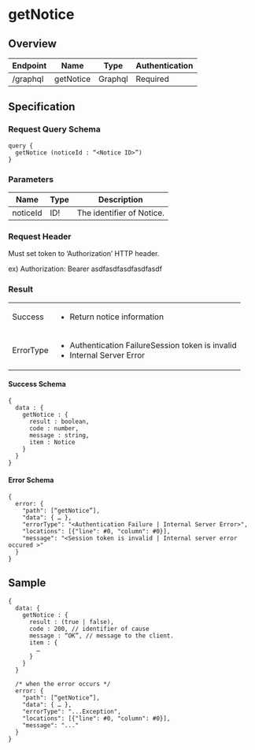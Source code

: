 # getNotice

## Overview

| Endpoint | Name | Type | Authentication |
| --- | --- | --- | --- |
| /graphql | getNotice | Graphql | Required |

## Specification

### Request Query Schema

```text
query {
  getNotice (noticeId : “<Notice ID>”)
}
```

### Parameters

| Name | Type | Description |
| --- | --- | --- |
| noticeId | ID! | The identifier of Notice. |

### Request Header

Must set token to ‘Authorization’ HTTP header.

ex\) Authorization: Bearer asdfasdfasdfasdfasdf

### Result

<table>
<tr>
  <td>Success</td>
  <td><ul><li>Return notice information</li></ul></td>
</tr>
<tr>
  <td>ErrorType</td>
  <td>
    <ul>
      <li>Authentication FailureSession token is invalid</li>
      <li>Internal Server Error</li>
    </ul>
  </td>
  </tr>
</table>

#### Success Schema

```text
{
  data : {
    getNotice : {
      result : boolean,
      code : number,
      message : string,
      item : Notice
    }
  }
}
```

#### Error Schema

```text
{
  error: {
    "path": [“getNotice”],
    "data": { … },
    "errorType": "<Authentication Failure | Internal Server Error>",
    "locations": [{"line": #0, "column": #0}],
    "message": "<Session token is invalid | Internal server error occured >"
  }
}
```

## Sample

```text
{
  data: {
    getNotice : {
      result : (true | false),
      code : 200, // identifier of cause
      message : “OK”, // message to the client.
      item : {
        …
      }
    }
  }

  /* when the error occurs */
  error: {
    "path": [“getNotice”],
    "data": { … },
    "errorType": "...Exception",
    "locations": [{"line": #0, "column": #0}],
    "message": "..."
  }
}
```

